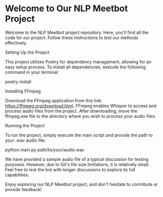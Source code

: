 # Welcome to Our NLP Meetbot Project

Welcome to the NLP Meetbot project repository. Here, you'll find all the code for our project. Follow these instructions to test our methods effectively.

Setting Up the Project

This project utilizes Poetry for dependency management, allowing for an easy setup process. To install all dependencies, execute the following command in your terminal:

poetry install

Installing FFmpeg

Download the FFmpeg application from this link: https://ffmpeg.org/download.html. FFmpeg enables Whisper to access and process audio files from the project. After downloading, move the ffmpeg.exe file to the directory where you wish to process your audio files.

Running the Project

To run the project, simply execute the main script and provide the path to your .wav audio file:

python main.py path/to/your/audio.wav

We have provided a sample audio file of a typical discussion for testing purposes. However, due to Git's file size limitations, it is relatively small. Feel free to test the bot with longer discussions to explore its full capabilities.

Enjoy exploring our NLP Meetbot project, and don't hesitate to contribute or provide feedback!
